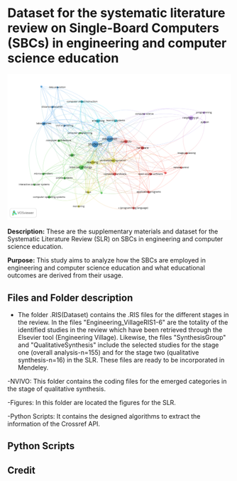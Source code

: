 # Dataset for the systematic literature review on Single-Board Computers (SBCs) in engineering and computer science education

<img src="https://github.com/Uniminutoarduino/SBCReview/blob/main/Figures/Fig3.png?raw=true">

**Description:** These are the supplementary materials and dataset for the Systematic Literature Review (SLR) on SBCs in engineering and computer science education. 

**Purpose:** This study aims to analyze how the SBCs are employed in engineering and computer science education and what educational outcomes are derived from their usage.

## Files and Folder description

- The folder .RIS(Dataset) contains the .RIS files for the different stages in the review. In the files "Engineering_VillageRIS1-6" are the totality of the identified studies in the review which have been retrieved through the Elsevier tool (Engineering Village). Likewise, the files "SynthesisGroup" and "QualitativeSynthesis" include the selected studies for the stage one (overall analysis-n=155) and for the stage two (qualitative synthesis-n=16) in the SLR. These files are ready to be incorporated in Mendeley. 

-NVIVO: This folder contains the coding files for the emerged categories in the stage of qualitative synthesis. 

-Figures: In this folder are located the figures for the SLR. 

-Python Scripts: It contains the designed algorithms to extract the information of the Crossref API. 

## Python Scripts

## Credit
